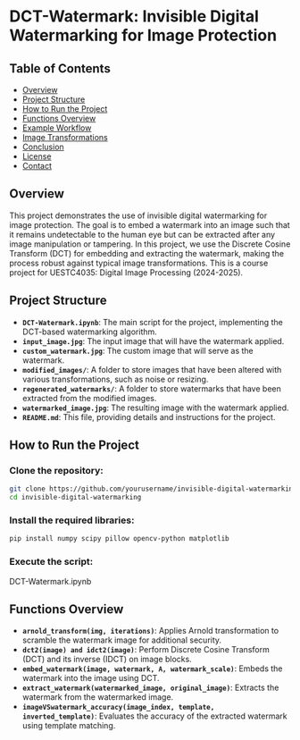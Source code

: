 # DCT-Watermark: Invisible Digital Watermarking for Image Protection

## Table of Contents

- [Overview](#overview)
- [Project Structure](#project-structure)
- [How to Run the Project](#how-to-run-the-project)
- [Functions Overview](#functions-overview)
- [Example Workflow](#example-workflow)
- [Image Transformations](#image-transformations)
- [Conclusion](#conclusion)
- [License](#license)
- [Contact](#contact)

## Overview

This project demonstrates the use of invisible digital watermarking for image protection. The goal is to embed a watermark into an image such that it remains undetectable to the human eye but can be extracted after any image manipulation or tampering. In this project, we use the Discrete Cosine Transform (DCT) for embedding and extracting the watermark, making the process robust against typical image transformations. This is a course project for UESTC4035: Digital Image Processing (2024-2025).


## Project Structure

- **`DCT-Watermark.ipynb`**: The main script for the project, implementing the DCT-based watermarking algorithm.
- **`input_image.jpg`**: The input image that will have the watermark applied.
- **`custom_watermark.jpg`**: The custom image that will serve as the watermark.
- **`modified_images/`**: A folder to store images that have been altered with various transformations, such as noise or resizing.
- **`regenerated_watermarks/`**: A folder to store watermarks that have been extracted from the modified images.
- **`watermarked_image.jpg`**: The resulting image with the watermark applied.
- **`README.md`**: This file, providing details and instructions for the project.


## How to Run the Project

### Clone the repository:

```bash
git clone https://github.com/yourusername/invisible-digital-watermarking.git
cd invisible-digital-watermarking
```

### Install the required libraries:

```bash
pip install numpy scipy pillow opencv-python matplotlib
```

### Execute the script: 

DCT-Watermark.ipynb


## Functions Overview
- **`arnold_transform(img, iterations)`**: Applies Arnold transformation to scramble the watermark image for additional security.
- **`dct2(image) and idct2(image)`**: Perform Discrete Cosine Transform (DCT) and its inverse (IDCT) on image blocks.
- **`embed_watermark(image, watermark, A, watermark_scale)`**: Embeds the watermark into the image using DCT.
- **`extract_watermark(watermarked_image, original_image)`**: Extracts the watermark from the watermarked image.
- **`imageVSwatermark_accuracy(image_index, template, inverted_template)`**: Evaluates the accuracy of the extracted watermark using template matching.
